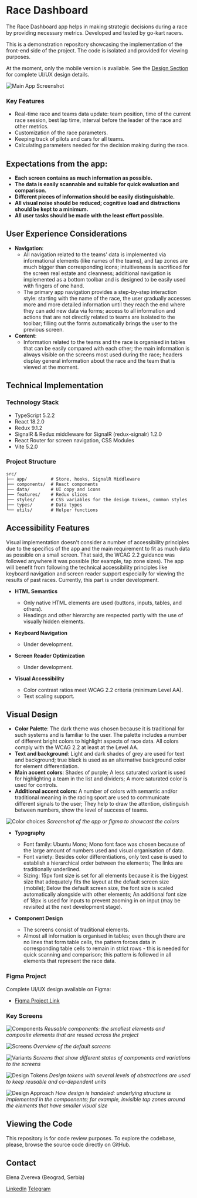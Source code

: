 

# Race Dashboard

The Race Dashboard app helps in making strategic decisions during a race by providing necessary metrics. Developed and tested by go-kart racers.

This is a demonstration repository showcasing the implementation of the front-end side of the project. The code is isolated and provided for viewing purposes.

At the moment, only the mobile version is available. See the [Design Section](#visual-design) for complete UI/UX design details.

![Main App Screenshot](./readme/cover.png)

### Key Features
- Real-time race and teams data update: team position, time of the current race session, best lap time, interval before the leader of the race and other metrics.
- Customization of the race parameters. 
- Keeping track of pilots and cars for all teams.
- Calculating parameters needed for the decision making during the race.

## Expectations from the app:
- **Each screen contains as much information as possible.**
- **The data is easily scannable and suitable for quick evaluation and comparison.**
- **Different pieces of information should be easily distinguishable.**
- **All visual noise should be reduced; cognitive load and distractions should be kept to a minimum.**
- **All user tasks should be made with the least effort possible.**

## User Experience Considerations

- **Navigation**: 
  - All navigation related to the teams' data is implemented via informational elements (like names of the teams), and tap zones are much bigger than corresponding icons; intuitiveness is sacrificed for the screen real estate and cleanness; additional navigation is implemented as a bottom toolbar and is designed to be easily used with fingers of one hand.
  - The primary app navigation provides a step-by-step interaction style: starting with the name of the race, the user gradually accesses more and more detailed information until they reach the end where they can add new data via forms; access to all information and actions that are not directly related to teams are isolated to the toolbar; filling out the forms automatically brings the user to the previous screen.
- **Content**: 
  - Information related to the teams and the race is organised in tables that can be easily compared with each other; the main information is always visible on the screens most used during the race; headers display general information about the race and the team that is viewed at the moment.

## Technical Implementation

### Technology Stack
- TypeScript 5.2.2
- React 18.2.0
- Redux 9.1.2
- SignalR & Redux middleware for SignalR (redux-signalr) 1.2.0
- React Router for screen navigation, CSS Modules
- Vite 5.2.0

### Project Structure
```
src/
├── app/         # Store, hooks, SignalR Middleware
├── components/  # React components
├── data/        # UI copy and icons
├── features/    # Redux slices
├── styles/      # CSS variables for the design tokens, common styles
├── types/       # Data types
└── utils/       # Helper functions
```

## Accessibility Features

Visual implementation doesn't consider a number of accessibility principles due to the specifics of the app and the main requirement to fit as much data as possible on a small screen. That said, the WCAG 2.2 guidance was followed anywhere it was possible (for example, tap zone sizes). The app will benefit from following the technical accessibility principles like keyboard navigation and screen reader support especially for viewing the results of past races. Currently, this part is under development.

- **HTML Semantics**
  - Only native HTML elements are used (buttons, inputs, tables, and others).
  - Headings and other hierarchy are respected partly with the use of visually hidden elements.

- **Keyboard Navigation**
  - Under development.

- **Screen Reader Optimization**
  - Under development.

- **Visual Accessibility**
  - Color contrast ratios meet WCAG 2.2 criteria (minimum Level AA).
  - Text scaling support.

## Visual Design
- **Color Palette**: The dark theme was chosen because it is traditional for such systems and is familiar to the user. The palette includes a number of different bright colors to highlight aspects of race data. All colors comply with the WCAG 2.2 at least at the Level AA.
- **Text and background**: Light and dark shades of grey are used for text and background; true black is used as an alternative background color for element differentiation.
- **Main accent colors**: Shades of purple; A less saturated variant is used for highlighting a team in the list and dividers; A more saturated color is used for controls.
- **Additional accent colors**: A number of colors with semantic and/or traditional meaning in the racing sport are used to communicate different signals to the user; They help to draw the attention, distinguish between numbers, show the level of success of teams.

![Color choices](./readme/demoColors.png)
*Screenshot of the app or figma to showcast the colors*

- **Typography**
  - Font family: Ubuntu Mono; Mono font face was chosen because of the large amount of numbers used and visual organisation of data.
  - Font variety: Besides color differentiations, only text case is used to establish a hierarchical order between the elements; The links are traditionally underlined.
  - Sizing: 15px font size is set for all elements because it is the biggest size that adequately fits the layout at the default screen size (mobile); Below the default screen size, the font size is scaled automatically alongside with other elements; An additional font size of 18px is used for inputs to prevent zooming in on input (may be revisited at the next development stage).

- **Component Design**
  - The screens consist of traditional elements.
  - Almost all information is organised in tables; even though there are no lines that form table cells, the pattern forces data in corresponding table cells to remain in strict rows - this is needed for quick scanning and comparison; this pattern is followed in all elements that represent the race data.


### Figma Project
Complete UI/UX design available on Figma:
- [Figma Project Link](https://www.figma.com/design/wXrteEcg8uDTsmtVstEKRm/Design?node-id=1-2&t=7gwSXWcHseae3ilt-1)

### Key Screens
![Components](./readme/demoComponents.png)
*Reusable components: the smallest elements and composite elements that are reused across the project*

![Screens](./readme/demoScreens.png)
*Overview of the default screens*

![Variants](./readme/demoVariants.png)
*Screens that show different states of components and variations to the screens*

![Design Tokens](./readme/demoDesignTokens.png)
*Design tokens with several levels of abstractions are used to keep reusable and co-dependent units*

![Design Approach](./readme/demoDesignApproach.png)
*How design is handeled: underlying structure is implemented in the compoenents; for example, invisible tap zones around the elements that have smaller visual size*

## Viewing the Code

This repository is for code review purposes. To explore the codebase, please, browse the source code directly on GitHub.

## Contact

Elena Zvereva (Beograd, Serbia)

[LinkedIn](https://www.linkedin.com/in/elena-zvereva-722b3177/)  [Telegram](https://t.me/zverolen)
